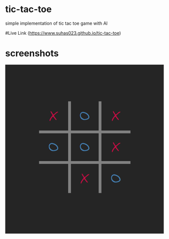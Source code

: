 # tic-tac-toe
simple implementation of tic tac toe game with AI

#Live Link
(<https://www.suhas023.github.io/tic-tac-toe>)

# screenshots
![sample shot](/screenshot/tictactoe.png?raw=true)
